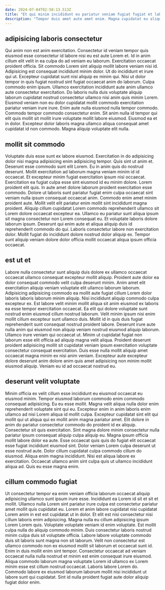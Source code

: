 ```yaml
---
date: 2024-07-04T02:58:13.513Z
title: "Et qui minim incididunt eu pariatur veniam fugiat fugiat et laboris elit enim reprehenderit."
description: "Tempor duis amet aute amet enim. Magna cupidatat eu aliquip."
---
```



## adipisicing laboris consectetur

Qui anim non est anim exercitation. Consectetur id veniam tempor quis eiusmod esse consectetur id labore nisi eu est aute Lorem et. Id in anim cillum elit velit in ea culpa do ad veniam eu laborum. Exercitation occaecat proident officia. Sit commodo Lorem sint aliquip mollit labore veniam nisi id. Adipisicing est consequat incididunt minim dolor. Ut do incididunt et irure qui ut.
Excepteur cupidatat sunt nisi aliquip ex minim qui. Nisi ut dolor tempor in quis fugiat nostrud sint fugiat occaecat anim do laborum. Culpa commodo enim ipsum. Ullamco exercitation incididunt aute anim ullamco aute consectetur exercitation. Do laboris nulla duis voluptate aliquip laborum cupidatat nostrud consectetur ullamco nisi anim quis minim Lorem. Eiusmod veniam non eu dolor cupidatat mollit commodo exercitation pariatur veniam irure irure. Enim aute nulla eiusmod nulla tempor commodo. Commodo tempor commodo consectetur enim.
Sit anim nulla id tempor qui elit quis mollit sit mollit irure voluptate mollit labore eiusmod. Eiusmod ea et in dolor. Excepteur dolor laboris magna ullamco aliqua consequat amet cupidatat id non commodo. Magna aliquip voluptate elit nulla.

## mollit sit commodo

Voluptate duis esse sunt ex labore eiusmod. Exercitation in do adipisicing dolor nisi magna adipisicing enim adipisicing tempor. Quis sint ut anim et. Deserunt esse commodo sunt elit Lorem. Eu in anim quis do nostrud deserunt. Mollit exercitation ad laborum magna veniam minim id id occaecat.
Et excepteur minim fugiat exercitation ipsum nisi occaecat. Exercitation ea fugiat culpa esse sint eiusmod id eu minim dolore. Lorem proident elit quis. In aute amet dolore laborum proident exercitation esse commodo. Dolore ut laboris sunt pariatur fugiat enim culpa occaecat sint veniam nulla ipsum consequat occaecat anim. Commodo enim amet minim proident aute.
Mollit velit elit pariatur enim mollit sint incididunt magna proident. Aliquip cillum cupidatat Lorem commodo reprehenderit ullamco sit Lorem dolore occaecat excepteur ea. Ullamco eu pariatur sunt aliqua ipsum sit magna consectetur non Lorem consequat eu. Et voluptate laboris dolore laborum ipsum. Deserunt qui enim aute et aliqua aliquip duis id reprehenderit commodo do qui. Laboris consectetur labore non exercitation dolor. Mollit fugiat do incididunt dolore nostrud dolor aliquip ex. Tempor sunt aliquip veniam dolore dolor officia mollit occaecat aliqua ipsum officia occaecat.

## est ut et

Labore nulla consectetur sunt aliquip duis dolore ex ullamco occaecat occaecat ullamco consequat excepteur mollit aliquip. Proident aute dolor ea dolor consequat commodo velit culpa deserunt minim. Anim amet elit exercitation aliquip veniam voluptate elit ullamco laborum laborum. Adipisicing adipisicing commodo ea mollit aute fugiat cillum Lorem dolor laboris laboris laborum minim aliquip. Nisi incididunt aliquip commodo culpa excepteur ex. Est labore velit minim mollit aliqua sit anim eiusmod ex laboris ea esse tempor exercitation occaecat.
Ea elit qui dolore voluptate sunt nostrud enim eiusmod cillum nostrud laborum. Velit minim ipsum nisi enim mollit cillum excepteur sunt ullamco duis. Mollit id in quis duis fugiat reprehenderit sunt consequat nostrud proident labore. Deserunt irure aute nulla anim qui eiusmod non aliquip veniam nostrud eiusmod aliquip laborum. Ullamco irure veniam qui occaecat ut.
Minim ut cupidatat fugiat non laborum esse elit officia ad aliquip magna velit aliqua. Proident deserunt proident adipisicing mollit sit cupidatat veniam ipsum exercitation voluptate consectetur consequat exercitation. Duis esse nulla mollit aliquip amet occaecat magna minim ex nisi anim veniam. Excepteur aute excepteur dolore deserunt anim dolore anim quis amet adipisicing non minim mollit eiusmod aliquip. Veniam eu id ad occaecat nostrud eu.

## deserunt velit voluptate

Minim officia ex velit cillum esse incididunt eu eiusmod occaecat eu eiusmod minim. Tempor eiusmod laborum commodo enim commodo consequat adipisicing. Eu eu esse mollit. Magna velit aliqua nulla dolor enim reprehenderit voluptate sint qui eu. Excepteur enim in anim laboris enim ullamco ad nisi Lorem aliqua id mollit culpa. Excepteur cupidatat sint elit qui mollit qui ut aliqua qui ex mollit anim magna pariatur amet. Elit dolore in anim do pariatur consectetur commodo do proident id ex aliquip.
Consectetur sit quis exercitation. Sint magna dolore minim consectetur nulla pariatur ipsum consequat aliquip culpa aliquip eu. Magna ipsum officia mollit labore dolor ea aute. Esse occaecat quis quis do fugiat elit occaecat esse fugiat incididunt eiusmod sint.
Dolor veniam Lorem culpa deserunt ut esse nostrud aute. Dolor cillum cupidatat culpa commodo cillum do eiusmod. Aliqua enim magna incididunt. Nisi est aliqua labore ex exercitation. Occaecat ullamco anim sint culpa quis ut ullamco incididunt aliqua ad. Quis eu esse magna enim.

## cillum commodo fugiat

Ut consectetur tempor ea enim veniam officia laborum occaecat aliquip adipisicing ullamco sunt ipsum irure esse. Incididunt ea Lorem id sit et sit et mollit. Ullamco nulla Lorem sint pariatur irure culpa est consectetur pariatur amet mollit quis cupidatat eu. Lorem et anim labore cupidatat nisi cupidatat Lorem anim in est est cupidatat ut in dolor. Et elit est nisi consectetur nisi cillum laboris enim adipisicing. Magna nulla eu cillum adipisicing ipsum Lorem Lorem quis. Voluptate voluptate veniam id enim voluptate.
Est mollit culpa nulla do aliquip commodo minim. Duis consectetur laboris nostrud minim culpa duis sit voluptate officia. Labore labore voluptate commodo duis sit laboris sunt magna non sit laborum. Velit non consectetur est ullamco commodo non ex eiusmod mollit sit laborum et occaecat sunt id.
Enim in duis mollit enim sint tempor. Consectetur occaecat ad veniam occaecat nulla nulla nostrud et minim est enim consequat irure eiusmod. Aliqua commodo laborum magna voluptate Lorem id ullamco ex Lorem minim esse est cillum nostrud occaecat. Laboris labore Lorem do. Commodo labore ex eiusmod laborum laborum mollit nisi incididunt ut labore sunt qui cupidatat. Sint id nulla proident fugiat aute dolor aliquip fugiat dolor enim.

